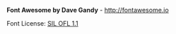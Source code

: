 **Font Awesome by Dave Gandy** - http://fontawesome.io

Font License: [SIL OFL 1.1](http://scripts.sil.org/OFL)